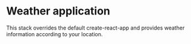 # Weather application
This stack overrides the default create-react-app and provides weather information according to your location.
